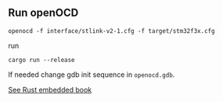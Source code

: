 ## Run openOCD

````
openocd -f interface/stlink-v2-1.cfg -f target/stm32f3x.cfg
````

run

````
cargo run --release
````

If needed change gdb init sequence in ``openocd.gdb``.


[See Rust embedded book](https://docs.rust-embedded.org/discovery/f3discovery/)
